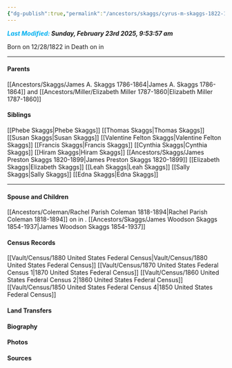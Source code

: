 ```yaml
---
{"dg-publish":true,"permalink":"/ancestors/skaggs/cyrus-m-skaggs-1822-1899/","tags":["Cyrus-Skaggs"]}
---
```


***<font color="#00b0f0">Last Modified:</font> Sunday, February 23rd 2025, 9:53:57 am***

Born on  12/28/1822 in <!-- link to place -->
Death on <!-- link to date --> in <!-- link to place -->

---
#### Parents

[[Ancestors/Skaggs/James A. Skaggs 1786-1864\|James A. Skaggs 1786-1864]] and [[Ancestors/Miller/Elizabeth Miller 1787-1860\|Elizabeth Miller 1787-1860]]
#### Siblings
[[Phebe Skaggs\|Phebe Skaggs]]
[[Thomas Skaggs\|Thomas Skaggs]]
[[Susan Skaggs\|Susan Skaggs]]
[[Valentine Felton Skaggs\|Valentine Felton Skaggs]]
[[Francis Skaggs\|Francis Skaggs]]
[[Cynthia Skaggs\|Cynthia Skaggs]]
[[Hiram Skaggs\|Hiram Skaggs]]
[[Ancestors/Skaggs/James Preston Skaggs 1820-1899\|James Preston Skaggs 1820-1899]]
[[Elizabeth Skaggs\|Elizabeth Skaggs]]
[[Leah Skaggs\|Leah Skaggs]]
[[Sally Skaggs\|Sally Skaggs]]
[[Edna Skaggs\|Edna Skaggs]]

---
#### Spouse and Children
[[Ancestors/Coleman/Rachel Parish Coleman 1818-1894\|Rachel Parish Coleman 1818-1894]] on <!-- link to date --> in <!-- link to place -->.
[[Ancestors/Skaggs/James Woodson Skaggs 1854-1937\|James Woodson Skaggs 1854-1937]]

#### Census Records
[[Vault/Census/1880 United States Federal Census\|Vault/Census/1880 United States Federal Census]]
[[Vault/Census/1870 United States Federal Census 1\|1870 United States Federal Census]]
[[Vault/Census/1860 United States Federal Census 2\|1860 United States Federal Census]]
[[Vault/Census/1850 United States Federal Census 4\|1850 United States Federal Census]]
#### Land Transfers

#### Biography

#### Photos

#### Sources


